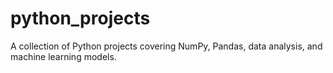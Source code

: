 # python_projects
A collection of Python projects covering NumPy, Pandas, data analysis, and machine learning models.
